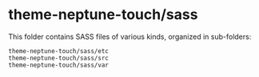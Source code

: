 # theme-neptune-touch/sass

This folder contains SASS files of various kinds, organized in sub-folders:

    theme-neptune-touch/sass/etc
    theme-neptune-touch/sass/src
    theme-neptune-touch/sass/var

